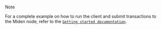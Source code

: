 > [!Note]
> For a complete example on how to run the client and submit transactions to the Miden node, refer to the [`Getting started documentation`](https://0xmiden.github.io/miden-docs/miden-client/get-started/prerequisites.html).
